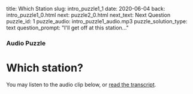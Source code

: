 title: Which Station
slug: intro_puzzle1_1
date: 2020-06-04
back: intro_puzzle1_0.html
next: puzzle2_0.html
next_text: Next Question
puzzle_id: 1
puzzle_audio: intro_puzzle1_audio.mp3
puzzle_solution_type: text
question_prompt: "I'll get off at this station..."

### Audio Puzzle
# Which station?

You may listen to the audio clip below, or [read the transcript](media/intro_puzzle1_transcript.txt).